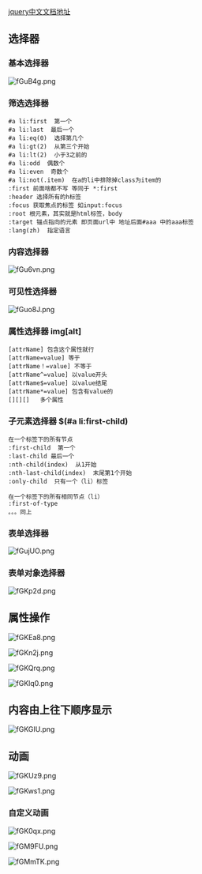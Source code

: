 [jquery中文文档地址](https://www.jquery123.com/)

## 选择器
### 基本选择器
![fGuB4g.png](https://z3.ax1x.com/2021/08/09/fGuB4g.png)

### 筛选选择器
```
#a li:first  第一个
#a li:last  最后一个
#a li:eq(0)  选择第几个
#a li:gt(2)  从第三个开始
#a li:lt(2)  小于3之前的 
#a li:odd  偶数个
#a li:even  奇数个
#a li:not(.item)  在a的li中排除掉class为item的
:first 前面啥都不写 等同于 *:first
:header 选择所有的h标签
:focus 获取焦点的标签 如input:focus
:root 根元素，其实就是html标签，body
:target 锚点指向的元素 即页面url中 地址后面#aaa 中的aaa标签
:lang(zh)  指定语言
```

### 内容选择器
![fGu6vn.png](https://z3.ax1x.com/2021/08/09/fGu6vn.png)

### 可见性选择器
![fGuo8J.png](https://z3.ax1x.com/2021/08/09/fGuo8J.png)

### 属性选择器  img[alt]
```
[attrName] 包含这个属性就行
[attrName=value] 等于
[attrName！=value] 不等于
[attrName^=value] 以value开头
[attrName$=value] 以value结尾
[attrName*=value] 包含有value的
[][][]   多个属性
```

### 子元素选择器 $(#a li:first-child)
```
在一个标签下的所有节点
:first-child  第一个
:last-child 最后一个
:nth-child(index)  从1开始
:nth-last-child(index)  末尾第1个开始
:only-child  只有一个（li）标签

在一个标签下的所有相同节点（li）
:first-of-type
。。。同上
```
### 表单选择器
![fGujUO.png](https://z3.ax1x.com/2021/08/09/fGujUO.png)

### 表单对象选择器
![fGKp2d.png](https://z3.ax1x.com/2021/08/09/fGKp2d.png)

## 属性操作
![fGKEa8.png](https://z3.ax1x.com/2021/08/09/fGKEa8.png)

![fGKn2j.png](https://z3.ax1x.com/2021/08/09/fGKn2j.png)

![fGKQrq.png](https://z3.ax1x.com/2021/08/09/fGKQrq.png)

![fGKlq0.png](https://z3.ax1x.com/2021/08/09/fGKlq0.png)

## 内容由上往下顺序显示
![fGKGIU.png](https://z3.ax1x.com/2021/08/09/fGKGIU.png)

## 动画
![fGKUz9.png](https://z3.ax1x.com/2021/08/09/fGKUz9.png)

![fGKws1.png](https://z3.ax1x.com/2021/08/09/fGKws1.png)

### 自定义动画
![fGK0qx.png](https://z3.ax1x.com/2021/08/09/fGK0qx.png)

![fGM9FU.png](https://z3.ax1x.com/2021/08/09/fGM9FU.png)

![fGMmTK.png](https://z3.ax1x.com/2021/08/09/fGMmTK.png)